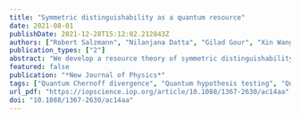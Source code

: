 ```yaml
---
title: "Symmetric distinguishability as a quantum resource"
date: 2021-08-01
publishDate: 2021-12-28T15:12:02.212843Z
authors: ["Robert Salzmann", "Nilanjana Datta", "Gilad Gour", "Xin Wang", "Mark M. Wilde"]
publication_types: ["2"]
abstract: "We develop a resource theory of symmetric distinguishability, the fundamental objects of which are elementary quantum information sources, i.e. sources that emit one of two possible quantum states with given prior probabilities. Such a source can be represented by a classical-quantum state of a composite system XA , corresponding to an ensemble of two quantum states, with X being classical and A being quantum. We study the resource theory for two different classes of free operations: (i) CPTP A , which consists of quantum channels acting only on A , and (ii) conditional doubly stochastic maps acting on XA . We introduce the notion of symmetric distinguishability of an elementary source and prove that it is a monotone under both these classes of free operations. We study the tasks of distillation and dilution of symmetric distinguishability, both in the one-shot and asymptotic regimes. We prove that in the asymptotic regime, the optimal rate of converting one elementary source to another is equal to the ratio of their quantum Chernoff divergences, under both these classes of free operations. This imparts a new operational interpretation to the quantum Chernoff divergence. We also obtain interesting operational interpretations of the Thompson metric, in the context of the dilution of symmetric distinguishability."
featured: false
publication: "*New Journal of Physics*"
tags: ["Quantum Chernoff divergence", "Quantum hypothesis testing", "Quantum information theory", "Quantum resource theory", "Symmetric distinguishability"]
url_pdf: "https://iopscience.iop.org/article/10.1088/1367-2630/ac14aa"
doi: "10.1088/1367-2630/ac14aa"
---
```


